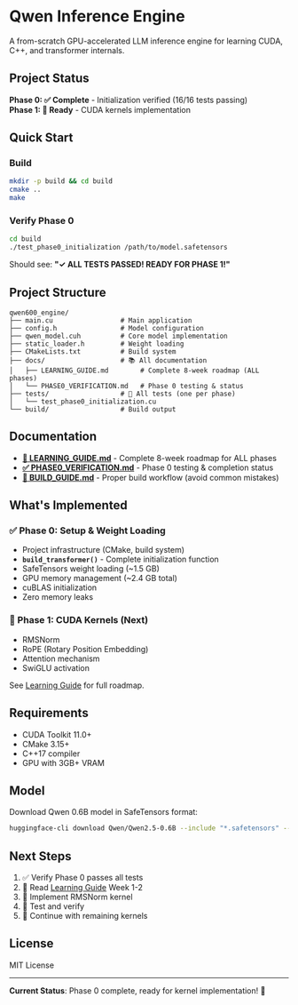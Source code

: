 # Qwen Inference Engine

A from-scratch GPU-accelerated LLM inference engine for learning CUDA, C++, and transformer internals.

## Project Status

**Phase 0: ✅ Complete** - Initialization verified (16/16 tests passing)  
**Phase 1: 🔨 Ready** - CUDA kernels implementation

## Quick Start

### Build
```bash
mkdir -p build && cd build
cmake ..
make
```

### Verify Phase 0
```bash
cd build
./test_phase0_initialization /path/to/model.safetensors
```

Should see: **"✓ ALL TESTS PASSED! READY FOR PHASE 1!"**

## Project Structure

```
qwen600_engine/
├── main.cu                 # Main application
├── config.h                # Model configuration
├── qwen_model.cuh          # Core model implementation
├── static_loader.h         # Weight loading
├── CMakeLists.txt          # Build system
├── docs/                   # 📚 All documentation
│   ├── LEARNING_GUIDE.md        # Complete 8-week roadmap (ALL phases)
│   └── PHASE0_VERIFICATION.md   # Phase 0 testing & status
├── tests/                  # 🧪 All tests (one per phase)
│   └── test_phase0_initialization.cu
└── build/                  # Build output
```

## Documentation

- **[📖 LEARNING_GUIDE.md](docs/LEARNING_GUIDE.md)** - Complete 8-week roadmap for ALL phases
- **[✅ PHASE0_VERIFICATION.md](docs/PHASE0_VERIFICATION.md)** - Phase 0 testing & completion status
- **[🔨 BUILD_GUIDE.md](docs/BUILD_GUIDE.md)** - Proper build workflow (avoid common mistakes)

## What's Implemented

### ✅ Phase 0: Setup & Weight Loading
- Project infrastructure (CMake, build system)
- **`build_transformer()`** - Complete initialization function
- SafeTensors weight loading (~1.5 GB)
- GPU memory management (~2.4 GB total)
- cuBLAS initialization
- Zero memory leaks

### 🔨 Phase 1: CUDA Kernels (Next)
- RMSNorm
- RoPE (Rotary Position Embedding)
- Attention mechanism
- SwiGLU activation

See [Learning Guide](docs/LEARNING_GUIDE.md) for full roadmap.

## Requirements

- CUDA Toolkit 11.0+
- CMake 3.15+
- C++17 compiler
- GPU with 3GB+ VRAM

## Model

Download Qwen 0.6B model in SafeTensors format:
```bash
huggingface-cli download Qwen/Qwen2.5-0.6B --include "*.safetensors" --local-dir ./model
```

## Next Steps

1. ✅ Verify Phase 0 passes all tests
2. 📖 Read [Learning Guide](docs/LEARNING_GUIDE.md) Week 1-2
3. 🔧 Implement RMSNorm kernel
4. 🧪 Test and verify
5. 🚀 Continue with remaining kernels

## License

MIT License

---

**Current Status**: Phase 0 complete, ready for kernel implementation! 🚀
